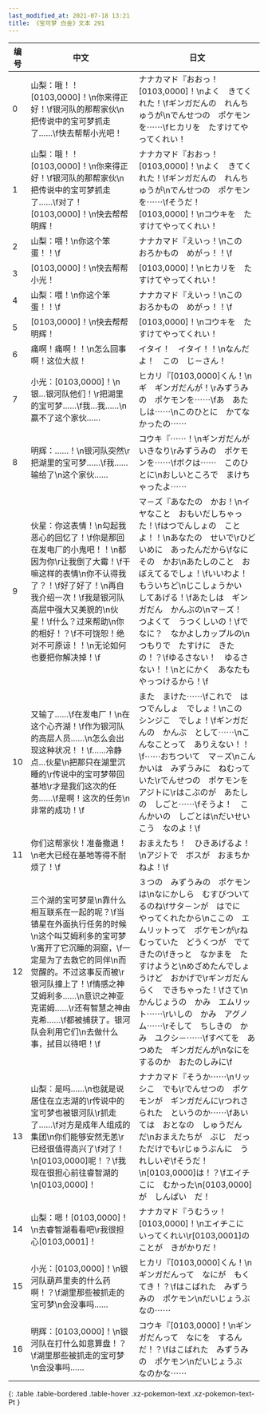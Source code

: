 ```yaml
---
last_modified_at: 2021-07-18 13:21
title: 《宝可梦 白金》文本 291
---
```

| 编号 | 中文 | 日文 |
| ---- | ---- | ---- |
| 0 | 山梨：哦！！[0103,0000]！\n你来得正好！\f银河队的那帮家伙\n把传说中的宝可梦抓走了……\f快去帮帮小光吧！ | ナナカマド『おおっ！　[0103,0000]！\nよく　きてくれた！\fギンガだんの　れんちゅうが\nでんせつの　ポケモンを⋯⋯\fヒカリを　たすけてやってくれい！ |
| 1 | 山梨：哦！！[0103,0000]！\n你来得正好！\f银河队的那帮家伙\n把传说中的宝可梦抓走了……\f对了！[0103,0000]！\n快去帮帮明辉！ | ナナカマド『おおっ！　[0103,0000]！\nよく　きてくれた！\fギンガだんの　れんちゅうが\nでんせつの　ポケモンを⋯⋯\fそうだ！　[0103,0000]！\nコウキを　たすけてやってくれい！ |
| 2 | 山梨：喂！\n你这个笨蛋！！\f | ナナカマド『えいっ！\nこの　おろかもの　めがっ！！\f |
| 3 | [0103,0000]！\n快去帮帮小光！ | [0103,0000]！\nヒカリを　たすけてやってくれい！ |
| 4 | 山梨：喂！\n你这个笨蛋！！\f | ナナカマド『えいっ！\nこの　おろかもの　めがっ！！\f |
| 5 | [0103,0000]！\n快去帮帮明辉！ | [0103,0000]！\nコウキを　たすけてやってくれい！ |
| 6 | 痛啊！痛啊！！\n怎么回事啊！这位大叔！ | イタイ！　イタイ！！\nなんだよ！　この　じ－さん！ |
| 7 | 小光：[0103,0000]！\n银…银河队他们！\r把湖里的宝可梦……\f我…我……\n赢不了这个家伙…… | ヒカリ『[0103,0000]くん！\nギ　ギンガだんが！\rみずうみの　ポケモンを⋯⋯\fあ　あたしは⋯⋯\nこのひとに　かてなかったの⋯⋯ |
| 8 | 明辉：……！\n银河队突然\r把湖里的宝可梦……\f我……输给了\n这个家伙…… | コウキ『⋯⋯！\nギンガだんが　いきなり\rみずうみの　ポケモンを⋯⋯\fボクは⋯⋯　このひとに\nおしいところで　まけちゃったよ⋯⋯ |
| 9 | 伙星：你这表情！\n勾起我恶心的回忆了！\f你是那回在发电厂的小鬼吧！！\n都因为你\r让我倒了大霉！\f干嘛这样的表情\n你不认得我了？！\f好了好了！\n再自我介绍一次！\f我是银河队高层中强大又美貌的\n伙星！\f什么？过来帮助\n你的相好！？\f不可饶恕！绝对不可原谅！！\n无论如何也要把你解决掉！\f | マ－ズ『あなたの　かお！\nイヤなこと　おもいだしちゃった！\fはつでんしょの　ことよ！！\nあなたの　せいで\rひどいめに　あったんだから\fなに　その　かお\nあたしのこと　おぼえてるでしょ！\fいいわよ！　もういちど\nじこしょうかい　してあげる！\fあたしは　ギンガだん　かんぶの\nマ－ズ！　つよくて　うつくしいの！\fで　なに？　なかよしカップルの\nつもりで　たすけに　きたの！？\fゆるさない！　ゆるさない！！\nとにかく　あなたも　やっつけるから！\f |
| 10 | 又输了……\f在发电厂！\n在这个心齐湖！\f作为银河队的高层人员……\n怎么会出现这种状况！！\f……冷静点…伙星\n把那只在湖里沉睡的\r传说中的宝可梦带回基地\r才是我们这次的任务……\f是啊！这次的任务\n非常的成功！\f | また　まけた⋯⋯\fこれで　はつでんしょ　でしょ！\nこの　シンジこ　でしょ！\fギンガだんの　かんぶ　として⋯⋯\nこんなことって　ありえない！！\f⋯⋯おちついて　マ－ズ\nこんかいは　みずうみに　ねむっていた\rでんせつの　ポケモンを　アジトに\rはこぶのが　あたしの　しごと⋯⋯\fそうよ！　こんかいの　しごとは\nだいせいこう　なのよ！\f |
| 11 | 你们这帮家伙！准备撤退！\n老大已经在基地等得不耐烦了！\f | おまえたち！　ひきあげるよ！\nアジトで　ボスが　おまちかねよ！\f |
| 12 | 三个湖的宝可梦是\n靠什么相互联系在一起的呢？\f当镇星在外面执行任务的时候\n这个叫艾姆利多的宝可梦\r离开了它沉睡的洞窟，\f一定是为了去救它的同伴\n而觉醒的。不过这事反而被\r银河队撞上了！\f情感之神艾姆利多……\n意识之神亚克诺姆……\r还有智慧之神由克希……\f都被捕获了。银河队会利用它们\n去做什么事，拭目以待吧！\f | ３つの　みずうみの　ポケモンは\nなにかしら　むすびついてるのね\fサタ－ンが　はでに　やってくれたから\nここの　エムリットって　ポケモンが\rねむっていた　どうくつが　でてきたの\fきっと　なかまを　たすけようと\nめざめたんでしょうけど　おかげで\rギンガだん　らく　できちゃった！\fさて\nかんじょうの　かみ　エムリット⋯⋯\rいしの　かみ　アグノム⋯⋯\rそして　ちしきの　かみ　ユクシ－⋯⋯\fすべてを　あつめた　ギンガだんが\nなにをするのか　おたのしみに\f |
| 13 | 山梨：是吗……\n也就是说居住在立志湖的\r传说中的宝可梦也被银河队\r抓走了……\f对方是成年人组成的集团\n你们能够安然无恙\r已经很值得高兴了\f对了！\n[0103,0000]呢！？\f我现在很担心前往睿智湖的\n[0103,0000]！ | ナナカマド『そうか⋯⋯\nリッシこ　でも\rでんせつの　ポケモンが　ギンガだんに\rつれさられた　というのか⋯⋯\fあいては　おとなの　しゅうだん　だ\nおまえたちが　ぶじ　だっただけでも\rじゅうぶんに　うれしいぞ\fそうだ！\n[0103,0000]は！？\fエイチこに　むかった\n[0103,0000]が　しんぱい　だ！ |
| 14 | 山梨：嗯！[0103,0000]！\n去睿智湖看看吧\r我很担心[0103,0001]！ | ナナカマド『うむうッ！　[0103,0000]！\nエイチこに　いってくれい\r[0103,0001]のことが　きがかりだ！ |
| 15 | 小光：[0103,0000]！\n银河队葫芦里卖的什么药啊！？\f湖里那些被抓走的宝可梦\n会没事吗…… | ヒカリ『[0103,0000]くん！\nギンガだんって　なにが　もくてき！？\fはこばれた　みずうみの　ポケモン\nだいじょうぶ　なの⋯⋯ |
| 16 | 明辉：[0103,0000]！\n银河队在打什么如意算盘！？\f湖里那些被抓走的宝可梦\n会没事吗…… | コウキ『[0103,0000]！\nギンガだんって　なにを　するんだ！？\fはこばれた　みずうみの　ポケモン\nだいじょうぶ　なのかな⋯⋯ |
{: .table .table-bordered .table-hover .xz-pokemon-text .xz-pokemon-text-Pt }